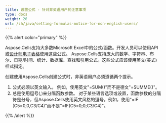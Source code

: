 ```yaml
---
title: 设置公式 - 针对非英语用户的注意事项
type: docs
weight: 20
url: /zh/java/setting-formulas-notice-for-non-english-users/
---
```


{{% alert color="primary" %}} 

Aspose.Cells支持大多数Microsoft Excel中的公式/函数。开发人员可以使用API或[设计师电子表格](/cells/zh/java/what-is-a-designer-spreadsheet/)使用这些公式。 Aspose.Cells支持庞大的数学、字符串、布尔、日期/时间、统计、数据库、查找和引用公式。这些公式应该使用英文(美式)样式指定。

创建使用Aspose.Cells创建公式时，非英语用户必须遵循两个提示。

1. 公式必须以英文输入。
   例如，使用英文"=SUM()"而不是德文"=SUMME()"。
1. 总是使用逗号(,)来分隔函数参数。
   对于某些语言选项或设置，函数参数的分隔符是分号，但Aspose.Cells使用英文风格的逗号。例如，使用"=IF (C5=0,0,C3/C4)"而不是"=IF(C5=0;0;C3/C4)"。 

{{% /alert %}}
